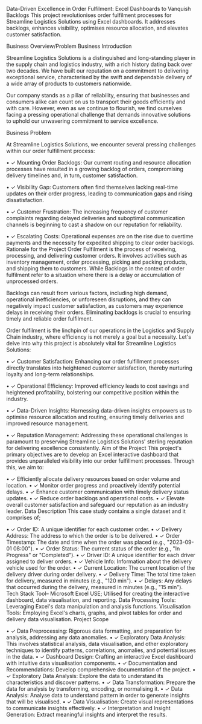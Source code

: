 Data-Driven Excellence in Order Fulfilment: Excel Dashboards to Vanquish Backlogs
This project revolutionises order fulfilment processes for Streamline Logistics Solutions using Excel dashboards. It addresses backlogs, enhances visibility, optimises resource allocation, and elevates customer satisfaction.

Business Overview/Problem
Business Introduction 

Streamline Logistics Solutions is a distinguished and long-standing player in the supply chain and logistics industry, with a rich history dating back over two decades. We have built our reputation on a commitment to delivering exceptional service, characterised by the swift and dependable delivery of a wide array of products to customers nationwide.
 
Our company stands as a pillar of reliability, ensuring that businesses and consumers alike can count on us to transport their goods efficiently and with care. However, even as we continue to flourish, we find ourselves facing a pressing operational challenge that demands innovative solutions to uphold our unwavering commitment to service excellence.
 
Business Problem 
 
At Streamline Logistics Solutions, we encounter several pressing challenges within our order fulfillment process:
 
•	✓ Mounting Order Backlogs: Our current routing and resource allocation processes have resulted in a growing backlog of orders, compromising delivery timelines and, in turn, customer satisfaction.
 
•	✓ Visibility Gap: Customers often find themselves lacking real-time updates on their order progress, leading to communication gaps and rising dissatisfaction.
 
•	✓ Customer Frustration: The increasing frequency of customer complaints regarding delayed deliveries and suboptimal communication channels is beginning to cast a shadow on our reputation for reliability.
 
•	✓ Escalating Costs: Operational expenses are on the rise due to overtime payments and the necessity for expedited shipping to clear order backlogs.
Rationale for the Project
Order Fulfilment is the process of receiving, processing, and delivering customer orders. It involves activities such as inventory management, order processing, picking and packing products, and shipping them to customers. While Backlogs in the context of order fulfilment refer to a situation where there is a delay or accumulation of unprocessed orders. 

Backlogs can result from various factors, including high demand, operational inefficiencies, or unforeseen disruptions, and they can negatively impact customer satisfaction, as customers may experience delays in receiving their orders. Eliminating backlogs is crucial to ensuring timely and reliable order fulfilment.

Order fulfilment is the linchpin of our operations in the Logistics and Supply Chain industry, where efficiency is not merely a goal but a necessity. Let's delve into why this project is absolutely vital for Streamline Logistics Solutions:
 
•	✓ Customer Satisfaction: Enhancing our order fulfillment processes directly translates into heightened customer satisfaction, thereby nurturing loyalty and long-term relationships.
 
•	✓ Operational Efficiency: Improved efficiency leads to cost savings and heightened profitability, bolstering our competitive position within the industry.
 
•	✓ Data-Driven Insights: Harnessing data-driven insights empowers us to optimise resource allocation and routing, ensuring timely deliveries and improved resource management.
 
•	✓ Reputation Management: Addressing these operational challenges is paramount to preserving Streamline Logistics Solutions' sterling reputation for delivering excellence consistently.
Aim of the Project
This project's primary objectives are to develop an Excel interactive dashboard that provides unparalleled visibility into our order fulfillment processes. Through this, we aim to:
 
•	✓ Efficiently allocate delivery resources based on order volume and location.
•	✓ Monitor order progress and proactively identify potential delays.
•	✓ Enhance customer communication with timely delivery status updates.
•	✓ Reduce order backlogs and operational costs.
•	✓ Elevate overall customer satisfaction and safeguard our reputation as an industry leader.
Data Description
This case study contains a single dataset and it comprises of;
 
•	✓ Order ID: A unique identifier for each customer order.
•	✓ Delivery Address: The address to which the order is to be delivered.
•	✓ Order Timestamp: The date and time when the order was placed (e.g., "2023-09-01 08:00").
•	✓ Order Status: The current status of the order (e.g., "In Progress" or "Completed").
•	✓ Driver ID: A unique identifier for each driver assigned to deliver orders.
•	✓ Vehicle Info: Information about the delivery vehicle used for the order.
•	✓ Current Location: The current location of the delivery driver during order delivery.
•	✓ Delivery Time: The total time taken for delivery, measured in minutes (e.g., "120 min").
•	✓ Delays: Any delays that occurred during the delivery, measured in minutes (e.g., "15 min").
Tech Stack
Tool– Microsoft Excel
USE;
Utilised for creating the interactive dashboard, data visualisation, and reporting.
Data Processing Tools: Leveraging Excel's data manipulation and analysis functions.
Visualisation Tools: Employing Excel's charts, graphs, and pivot tables for order and delivery data visualisation.
Project Scope
 
•	✓ Data Preprocessing: Rigorous data formatting, and preparation for analysis, addressing any data anomalies.
•	✓ Exploratory Data Analysis: This involves statistical analysis, data visualisation, and other exploratory techniques to identify patterns, correlations, anomalies, and potential issues in the data.
•	✓ Dashboard Design: Crafting an interactive Excel dashboard with intuitive data visualisation components.
•	✓ Documentation and Recommendations: Develop comprehensive documentation of the project.
•	✓ Exploratory Data Analysis: Explore the data to understand its characteristics and discover patterns.
•	✓ Data Transformation: Prepare the data for analysis by transforming, encoding, or normalising it.
•	✓ Data Analysis: Analyse data to understand pattern in order to generate insights that will be visualised.
•	✓ Data Visualisation: Create visual representations to communicate insights effectively.
•	✓ Interpretation and Insight Generation: Extract meaningful insights and interpret the results.
